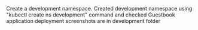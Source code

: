 Create a development namespace.
Created development namespace using "kubectl create ns development" command and checked 
Guestbook application deployment screenshots are in development folder
